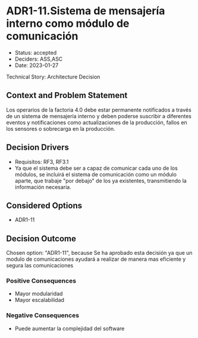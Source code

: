 # ADR1-11.Sistema de mensajería interno como módulo de comunicación

* Status: accepted
* Deciders: ASS,ASC
* Date: 2023-01-27

Technical Story: Architecture Decision

## Context and Problem Statement

Los operarios de la factoria 4.0 debe estar permanente notificados a través de
un sistema de mensajería interno y deben poderse suscribir a diferentes eventos y
notificaciones como actualizaciones de la producción, fallos en los sensores o sobrecarga
en la producción.

## Decision Drivers

* Requisitos: RF3, RF3.1
* Ya que el sistema debe ser a capaz de comunicar cada uno de los módulos, se incluirá el sistema de comunicación como un módulo aparte, que trabaje "por debajo" de los ya existentes, transmitiendo la información necesaria.

## Considered Options

* ADR1-11

## Decision Outcome

Chosen option: "ADR1-11", because Se ha aprobado esta decisión ya que un modulo de comunicaciones ayudará a realizar de manera mas eficiente y segura las comunicaciones

### Positive Consequences

* Mayor modularidad
* Mayor escalabilidad

### Negative Consequences

* Puede aumentar la complejidad del software

